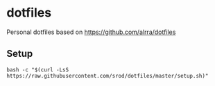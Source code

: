 # dotfiles

Personal dotfiles based on https://github.com/alrra/dotfiles

## Setup

`bash -c "$(curl -LsS https://raw.githubusercontent.com/srod/dotfiles/master/setup.sh)"`
